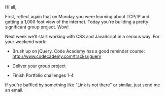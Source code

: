 Hi all,

First, reflect again that on Monday you were learning about TCP/IP and getting
a 1,000 foot view of the internet.  Today you're building a pretty
significant group project.  Wow!

Next week we'll start working with CSS and JavaScript in a serious way.  For
your weekend work:

* Brush up on jQuery.  Code Academy has a good reminder course:
http://www.codecademy.com/tracks/jquery

* Deliver your group project

* Finish Portfolio challenges 1-4

If you're baffled by something like "Link is not there" or similar,
just send me an email.

